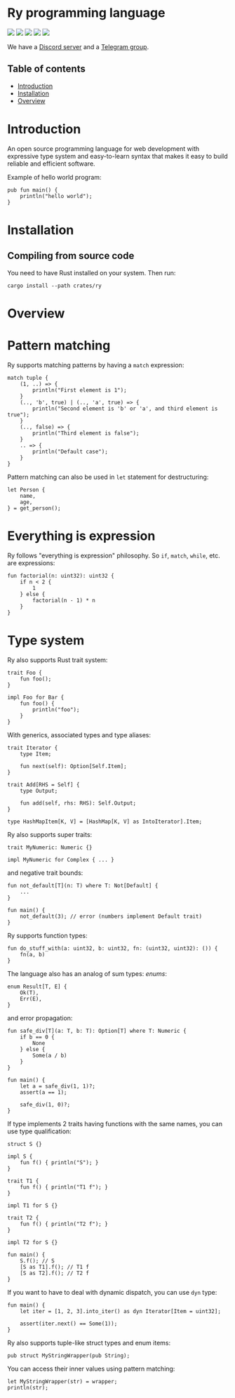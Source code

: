 # Ry programming language

![](https://github.com/ry-lang/ry/actions/workflows/ci.yaml/badge.svg)
![](https://badgen.net/static/license/MIT/blue)
![](https://badgen.net/github/license/ry-lang/ry)
![](https://badgen.net/github/contributors/ry-lang/ry)
![](https://badgen.net/github/stars/ry-lang/ry)

We have a [Discord server](https://discord.gg/re29xvSV2) and a [Telegram group](https://t.me/ry_lang).

## Table of contents

- [Introduction](#Introduction)
- [Installation](#Installation)
- [Overview](#Overview)

# Introduction

An open source programming language for web development with expressive type system and easy-to-learn syntax that makes it easy to build reliable and efficient software.

Example of hello world program:

```
pub fun main() {
    println("hello world");
}
```

# Installation

## Compiling from source code

You need to have Rust installed on your system. Then run:

```
cargo install --path crates/ry
```

# Overview

# Pattern matching

Ry supports matching patterns by having a `match` expression:

```
match tuple {
    (1, ..) => {
        println("First element is 1");
    }
    (.., 'b', true) | (.., 'a', true) => {
        println("Second element is 'b' or 'a', and third element is true");
    }
    (.., false) => {
        println("Third element is false");
    }
    .. => {
        println("Default case");
    }
}
```

Pattern matching can also be used in `let` statement for destructuring:

```
let Person {
    name,
    age,
} = get_person();
```

# Everything is expression

Ry follows "everything is expression" philosophy. So `if`, `match`, `while`, etc. are expressions:

```
fun factorial(n: uint32): uint32 {
    if n < 2 {
        1
    } else {
        factorial(n - 1) * n
    }
}
```

# Type system

Ry also supports Rust trait system:

```
trait Foo {
    fun foo();
}

impl Foo for Bar {
    fun foo() {
        println("foo");
    }
}
```

With generics, associated types and type aliases:

```
trait Iterator {
    type Item;

    fun next(self): Option[Self.Item];
}

trait Add[RHS = Self] {
    type Output;

    fun add(self, rhs: RHS): Self.Output;
}

type HashMapItem[K, V] = [HashMap[K, V] as IntoIterator].Item;
```

Ry also supports super traits:

```
trait MyNumeric: Numeric {}

impl MyNumeric for Complex { ... }
```

and negative trait bounds:

```
fun not_default[T](n: T) where T: Not[Default] {
    ...
}

fun main() {
    not_default(3); // error (numbers implement Default trait)
}
```

Ry supports function types:

```
fun do_stuff_with(a: uint32, b: uint32, fn: (uint32, uint32): ()) {
    fn(a, b)
}
```

The language also has an analog of sum types: _enums_:

```
enum Result[T, E] {
    Ok(T),
    Err(E),
}
```

and error propagation:

```
fun safe_div[T](a: T, b: T): Option[T] where T: Numeric {
    if b == 0 {
        None
    } else {
        Some(a / b)
    }
}

fun main() {
    let a = safe_div(1, 1)?;
    assert(a == 1);

    safe_div(1, 0)?;
}
```

If type implements 2 traits having functions with the same names, you can use type qualification:

```
struct S {}

impl S {
    fun f() { println("S"); }
}

trait T1 {
    fun f() { println("T1 f"); }
}

impl T1 for S {}

trait T2 {
    fun f() { println("T2 f"); }
}

impl T2 for S {}

fun main() {
    S.f(); // S
    [S as T1].f(); // T1 f
    [S as T2].f(); // T2 f
}
```

If you want to have to deal with dynamic dispatch, you can use `dyn` type:

```
fun main() {
    let iter = [1, 2, 3].into_iter() as dyn Iterator[Item = uint32];

    assert(iter.next() == Some(1));
}
```

Ry also supports tuple-like struct types and enum items:

```
pub struct MyStringWrapper(pub String);
```

You can access their inner values using pattern matching:

```
let MyStringWrapper(str) = wrapper;
println(str);
```
